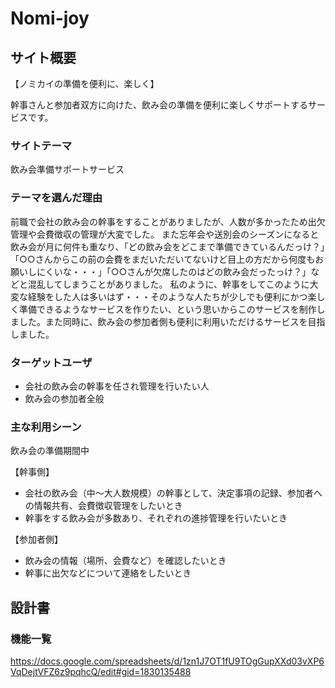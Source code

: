 # Nomi-joy

## サイト概要
【ノミカイの準備を便利に、楽しく】

幹事さんと参加者双方に向けた、飲み会の準備を便利に楽しくサポートするサービスです。

### サイトテーマ
飲み会準備サポートサービス

### テーマを選んだ理由
前職で会社の飲み会の幹事をすることがありましたが、人数が多かったため出欠管理や会費徴収の管理が大変でした。
また忘年会や送別会のシーズンになると飲み会が月に何件も重なり、「どの飲み会をどこまで準備できているんだっけ？」「○○さんからこの前の会費をまだいただいてないけど目上の方だから何度もお願いしにくいな・・・」「○○さんが欠席したのはどの飲み会だったっけ？」などと混乱してしまうことがありました。
私のように、幹事をしてこのように大変な経験をした人は多いはず・・・そのような人たちが少しでも便利にかつ楽しく準備できるようなサービスを作りたい、という思いからこのサービスを制作しました。また同時に、飲み会の参加者側も便利に利用いただけるサービスを目指しました。

### ターゲットユーザ
* 会社の飲み会の幹事を任され管理を行いたい人
* 飲み会の参加者全般

### 主な利用シーン
飲み会の準備期間中

【幹事側】
* 会社の飲み会（中〜大人数規模）の幹事として、決定事項の記録、参加者への情報共有、会費徴収管理をしたいとき
* 幹事をする飲み会が多数あり、それぞれの進捗管理を行いたいとき

【参加者側】
* 飲み会の情報（場所、会費など）を確認したいとき
* 幹事に出欠などについて連絡をしたいとき

## 設計書

### 機能一覧
https://docs.google.com/spreadsheets/d/1zn1J7OT1fU9TOgGupXXd03vXP6VqDejtVFZ6z9pqhcQ/edit#gid=1830135488

